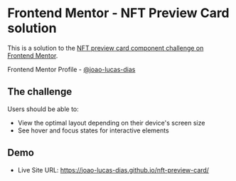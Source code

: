 # Frontend Mentor - NFT Preview Card solution

This is a solution to the [NFT preview card component challenge on Frontend Mentor](https://www.frontendmentor.io/challenges/nft-preview-card-component-SbdUL_w0U).

Frontend Mentor Profile - [@joao-lucas-dias](https://www.frontendmentor.io/profile/joao-lucas-dias)

## The challenge

Users should be able to:

- View the optimal layout depending on their device's screen size
- See hover and focus states for interactive elements

## Demo

- Live Site URL: https://joao-lucas-dias.github.io/nft-preview-card/